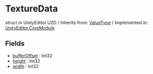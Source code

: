 # TextureData
struct in UnityEditor.U2D
 / Inherits from: <a href="https://docs.unity3d.com/6000.0/Documentation/ScriptReference/ValueType.html">ValueType</a> / Implemented in: <a href="https://docs.unity3d.com/6000.0/Documentation/ScriptReference/UnityEditor.CoreModule.html">UnityEditor.CoreModule</a>
## Fields
- <a href="https://docs.unity3d.com/6000.0/Documentation/ScriptReference/TextureData-bufferOffset.html">bufferOffset</a> : Int32
- <a href="https://docs.unity3d.com/6000.0/Documentation/ScriptReference/TextureData-height.html">height</a> : Int32
- <a href="https://docs.unity3d.com/6000.0/Documentation/ScriptReference/TextureData-width.html">width</a> : Int32
